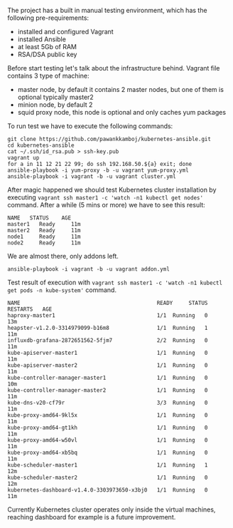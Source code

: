 The project has a built in manual testing environment, which has the following pre-requirements:

 * installed and configured Vagrant
 * installed Ansible
 * at least 5Gb of RAM
 * RSA/DSA public key
 
Before start testing let's talk about the infrastructure behind. Vagrant file contains 3 type of machine:

 * master node, by default it contains 2 master nodes, but one of them is optional typically master2
 * minion node, by default 2
 * squid proxy node, this node is optional and only caches yum packages
 
To run test we have to execute the following commands:
```
git clone https://github.com/pawankkamboj/kubernetes-ansible.git
cd kubernetes-ansible
cat ~/.ssh/id_rsa.pub > ssh-key.pub
vagrant up
for a in 11 12 21 22 99; do ssh 192.168.50.${a} exit; done
ansible-playbook -i yum-proxy -b -u vagrant yum-proxy.yml
ansible-playbook -i vagrant -b -u vagrant cluster.yml
```

After magic happened we should test Kubernetes cluster installation by executing `vagrant ssh master1 -c 'watch -n1 kubectl get nodes'` command.
After a while (5 mins or more) we have to see this result:
```
NAME   STATUS    AGE
master1   Ready     11m
master2   Ready     11m
node1     Ready     11m
node2     Ready     11m
```

We are almost there, only addons left.
```
ansible-playbook -i vagrant -b -u vagrant addon.yml
```
Test result of execution with `vagrant ssh master1 -c 'watch -n1 kubectl get pods -n kube-system'` command.
```
NAME                                           READY     STATUS    RESTARTS   AGE
haproxy-master1                                1/1  Running   0          13m
heapster-v1.2.0-3314979099-b16m8               1/1  Running   1          11m
influxdb-grafana-2872651562-5fjm7              2/2  Running   0          11m
kube-apiserver-master1                         1/1  Running   0          11m
kube-apiserver-master2                         1/1  Running   0          11m
kube-controller-manager-master1                1/1  Running   0          10m
kube-controller-manager-master2                1/1  Running   0          11m
kube-dns-v20-cf79r                             3/3  Running   0          11m
kube-proxy-amd64-9kl5x                         1/1  Running   0          11m
kube-proxy-amd64-gt1kh                         1/1  Running   0          11m
kube-proxy-amd64-w50vl                         1/1  Running   0          11m
kube-proxy-amd64-xb5bq                         1/1  Running   0          11m
kube-scheduler-master1                         1/1  Running   1          12m
kube-scheduler-master2                         1/1  Running   0          12m
kubernetes-dashboard-v1.4.0-3303973650-x3bj0   1/1  Running   0          11m
```

Currently Kubernetes cluster operates only inside the virtual machines, reaching dashboard for example is a future improvement.
